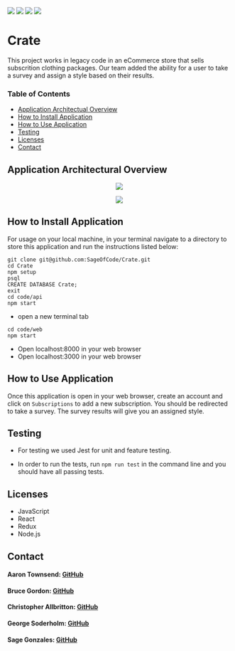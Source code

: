 <!-- Shields -->
![](https://img.shields.io/badge/Redux-informational?style=flat&logo=<LOGO_NAME>&logoColor=white&color=2bbc8a)
![](https://img.shields.io/badge/React-orange)
![](https://img.shields.io/badge/Node.js-green)
![](https://img.shields.io/badge/JavaScript-blue)

# Crate

This project works in legacy code in an eCommerce store that sells subscrition clothing packages. Our team added the ability for a user to take a survey and assign a style based on their results.

### Table of Contents
  - [Application Architectual Overview](#application-architectural-overview)
  - [How to Install Application](#how-to-install-application)
  - [How to Use Application](#how-to-use-application)
  - [Testing](#testing)
  - [Licenses](#licenses)
  - [Contact](#contact)

## Application Architectural Overview

<p align="center">
 <img src="https://i.imgur.com/LKOUbuQ.png">
</p>

<p align="center">
 <img src="https://i.imgur.com/CIK7VnR.png">
</p>



## How to Install Application

For usage on your local machine, in your terminal navigate to a directory to store this application and run the instructions listed below:

```
git clone git@github.com:SageOfCode/Crate.git
cd Crate
npm setup
psql
CREATE DATABASE Crate;
exit
cd code/api
npm start
```
* open a new terminal tab
```
cd code/web
npm start
```
* Open localhost:8000 in your web browser
* Open localhost:3000 in your web browser

## How to Use Application

Once this application is open in your web browser, create an account and click on `Subscriptions` to add a new subscription.
You should be redirected to take a survey. The survey results will give you an assigned style.

## Testing

* For testing we used Jest for unit and feature testing.

* In order to run the tests, run `npm run test` in the command line and you should have all passing tests.
  
## Licenses

  * JavaScript
  * React 
  * Redux
  * Node.js

## Contact

#### Aaron Townsend: [GitHub](https://github.com/atownse)
#### Bruce Gordon: [GitHub](https://github.com/bruce-gordon)
#### Christopher Allbritton: [GitHub](https://github.com/Callbritton)
#### George Soderholm: [GitHub](https://github.com/GeorgieGirl24)
#### Sage Gonzales: [GitHub](https://github.com/SageOfCode)
